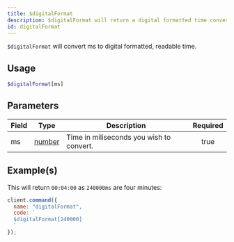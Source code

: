 ```yaml
---
title: $digitalFormat
description: $digitalFormat will return a digital formatted time converted from ms.
id: digitalFormat
---
```


`$digitalFormat` will convert ms to digital formatted, readable time.

## Usage

```php
$digitalFormat[ms]
```

## Parameters

| Field | Type                                                                                              | Description                              | Required |
| ----- | ------------------------------------------------------------------------------------------------- | ---------------------------------------- | :------: |
| ms    | [number](https://developer.mozilla.org/en-US/docs/Web/JavaScript/Reference/Global_Objects/Number) | Time in miliseconds you wish to convert. |   true   |

## Example(s)

This will return `00:04:00` as `240000ms` are four minutes:

```javascript
client.command({
  name: "digitalFormat",
  code: `
  $digitalFormat[240000]
  `
});
```
